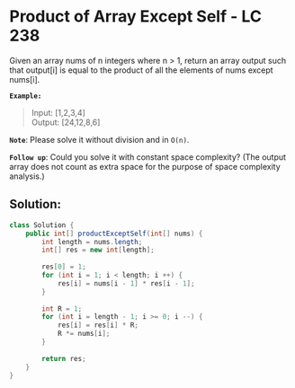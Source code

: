 # Product of Array Except Self - LC 238
Given an array nums of n integers where n > 1,  return an array output such that output[i] is equal to the product of all the elements of nums except nums[i].

**`Example:`**
>Input:  [1,2,3,4]\
>Output: [24,12,8,6]

**`Note`**: Please solve it without division and in `O(n)`.

**`Follow up`**:
Could you solve it with constant space complexity? (The output array does not count as extra space for the purpose of space complexity analysis.)

## Solution:
```java
class Solution {
    public int[] productExceptSelf(int[] nums) {
        int length = nums.length;
        int[] res = new int[length];
        
        res[0] = 1;
        for (int i = 1; i < length; i ++) {
            res[i] = nums[i - 1] * res[i - 1];
        }
        
        int R = 1;
        for (int i = length - 1; i >= 0; i --) {
            res[i] = res[i] * R;
            R *= nums[i];
        }
        
        return res;
    }
}
```
